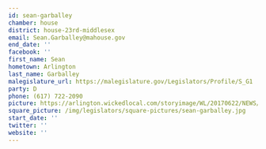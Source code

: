 ```yaml
---
id: sean-garballey
chamber: house
district: house-23rd-middlesex
email: Sean.Garballey@mahouse.gov
end_date: ''
facebook: ''
first_name: Sean
hometown: Arlington
last_name: Garballey
malegislature_url: https://malegislature.gov/Legislators/Profile/S_G1
party: D
phone: (617) 722-2090
picture: https://arlington.wickedlocal.com/storyimage/WL/20170622/NEWS/170628603/AR/0/AR-170628603.jpg
square_picture: /img/legislators/square-pictures/sean-garballey.jpg
start_date: ''
twitter: ''
website: ''
---
```

